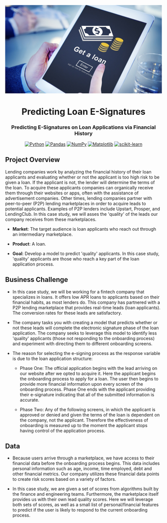 <div align="center">

  <img src="../images/loan-onboarding.jpeg" width="550" alt="Directing"/>

# Predicting Loan E-Signatures

### Predicting E-Signatures on Loan Applications via Financial History

[![Python](https://img.shields.io/badge/python-black?style=for-the-badge&logo=python)](https://www.python.org/)
[![Pandas](https://img.shields.io/badge/pandas-%23150458.svg?style=for-the-badge&logo=pandas&logoColor=white)](https://pandas.pydata.org/docs/getting_started/index.html)
[![NumPy](https://img.shields.io/badge/numpy-%23013243.svg?style=for-the-badge&logo=numpy&logoColor=white)](https://numpy.org/doc/stable/)
[![Matplotlib](https://img.shields.io/badge/Matplotlib-%23ffffff.svg?style=for-the-badge&logo=Matplotlib&logoColor=black)](https://matplotlib.org/)
[![scikit-learn](https://img.shields.io/badge/scikit--learn-%23F7931E.svg?style=for-the-badge&logo=scikit-learn&logoColor=white)](https://scikit-learn.org/stable/)

</div>

## Project Overview

Lending companies work by analyzing the financial history of their loan applicants and evaluating whether or not the applicant is too high risk to be given a loan. If the applicant is not, the lender will determine the terms of the loan. To acquire these applicants companies can organically receive them through their websites or apps, often with the assistance of advertisement companies. Other times, lending companies partner with peer-to-peer (P2P) lending marketplaces in order to acquire leads to potential applicants. Examples of P2P lenders include Upstart, Prosper, and LendingClub. In this case study, we will asses the 'quality' of the leads our company receives from these marketplaces.

- **Market**: The target audience is loan applicants who reach out through an intermediary marketplace.

- **Product**: A loan.

- **Goal**: Develop a model to predict 'quality' applicants. In this case study, 'quality' applicants are those who reach a key part of the loan application process.

## Business Challenge

- In this case study, we will be working for a fintech company that specializes in loans. It offers low APR loans to applicants based on their financial habits, as most lenders do. This company has partnered with a P2P lending marketplace that provides real-time leads (loan applicants). The conversion rates for these leads are satisfactory.

- The company tasks you with creating a model that predicts whether or not these leads will complete the electronic signature phase of the loan application. The company seeks to leverage this model to identify less 'quality' applicants (those not responding to the onboarding process) and experiment with directing them to different onboarding screens.

- The reason for selecting the e-signing process as the response variable is due to the loan application structure:

  - Phase One: The official application begins with the lead arriving on our website after we opted to acquire it. Here the applicant begins the onboarding process to apply for a loan. The user then begins to provide more financial information upon every screen of the onboarding process. Phase One ends with the applicant providing their e-signature indicating that all of the submitted information is accurate.

  - Phase Two: Any of the following screens, in which the applicant is approved or denied and given the terms of the loan is dependent on the company, not the applicant. Therefore the effectiveness of onboarding is measured up to the moment the applicant stops having control of the application process.

## Data

- Because users arrive through a marketplace, we have access to their financial data before the onboarding process begins. This data includes personal information such as age, income, time employed, debt and other financial metrics. Our company utilizes these financial data points to create risk scores based on a variety of factors.

- In this case study, we are given a set of scores from algorithms built by the finance and engineering teams. Furthermore, the marketplace itself provides us with their own lead quality scores. Here we will leverage both sets of scores, as well as a small list of personal/financial features to predict if the user is likely to respond to the current onboarding process.
